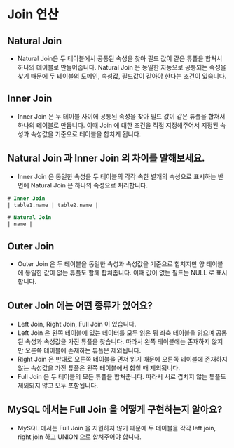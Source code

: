 # Join 연산 

## Natural Join

- Natural Join은 두 테이블에서 공통된 속성을 찾아 필드 값이 같은 튜플을 합쳐서 하나의 테이블로 만들어줍니다. Natural Join 은 동일한 자동으로 공통되는 속성을 찾기 때문에 두 테이블의 도메인, 속성값, 필드값이 같아야 한다는 조건이 있습니다.

## Inner Join 

- Inner Join 은 두 테이블 사이에 공통된 속성을 찾아 필드 값이 같은 튜플을 합쳐서 하나의 테이블로 만듭니다. 이때 Join 에 대한 조건을 직접 지정해주어서 지정된 속성과 속성값을 기준으로 테이블을 합치게 됩니다.

## Natural Join 과 Inner Join 의 차이를 말해보세요.

- Inner Join 은 동일한 속성을 두 테이블의 각각 속한 별개의 속성으로 표시하는 반면에 Natural Join 은 하나의 속성으로 처리합니다.

~~~sql
# Inner Join
| table1.name | table2.name |

# Natural Join
| name |
~~~

## Outer Join 

- Outer Join 은 두 테이블을 동일한 속성과 속성값을 기준으로 합치지만 양 테이블에 동일한 값이 없는 튜플도 함께 합쳐줍니다. 이때 값이 없는 필드는 NULL 로 표시합니다.

## Outer Join 에는 어떤 종류가 있어요?

- Left Join, Right Join, Full Join 이 있습니다.
- Left Join 은 왼쪽 테이블에 있는 데이터를 모두 읽은 뒤 좌측 테이블을 읽으며 공통된 속성과 속성값을 가진 튜플을 찾습니다. 따라서 왼쪽 테이블에는 존재하지 않지만 오른쪽 테이블에 존재하는 튜플은 제외됩니다.
- Right Join 은 반대로 오른쪽 테이블을 먼저 읽기 때문에 오른쪽 테이블에 존재하지 않는 속성값을 가진 튜플은 왼쪽 테이블에서 합칠 때 제외됩니다.
- Full Join 은 두 테이블의 모든 튜플을 합쳐줍니다. 따라서 서로 겹치지 않는 튜플도 제외되지 않고 모두 포함됩니다.

## MySQL 에서는 Full Join 을 어떻게 구현하는지 알아요?

- MySQL 에서는 Full Join 을 지원하지 않기 때문에 두 테이블을 각각 left join, right join 하고 UNION 으로 합쳐주어야 합니다.
